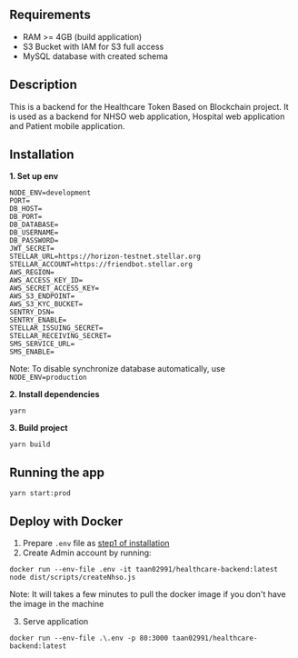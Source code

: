 ## Requirements
- RAM >= 4GB (build application)
- S3 Bucket with IAM for S3 full access
- MySQL database with created schema
## Description
This is a backend for the Healthcare Token Based on Blockchain project. It is used as a backend for NHSO web application, Hospital web application and Patient mobile application.

## Installation

**1. Set up env**
```
NODE_ENV=development
PORT=
DB_HOST=
DB_PORT=
DB_DATABASE=
DB_USERNAME=
DB_PASSWORD=
JWT_SECRET=
STELLAR_URL=https://horizon-testnet.stellar.org
STELLAR_ACCOUNT=https://friendbot.stellar.org
AWS_REGION=
AWS_ACCESS_KEY_ID=
AWS_SECRET_ACCESS_KEY=
AWS_S3_ENDPOINT=
AWS_S3_KYC_BUCKET=
SENTRY_DSN=
SENTRY_ENABLE=
STELLAR_ISSUING_SECRET=
STELLAR_RECEIVING_SECRET=
SMS_SERVICE_URL=
SMS_ENABLE=
```
Note: To disable synchronize database automatically, use `NODE_ENV=production`

**2. Install dependencies**
```
yarn
```
**3. Build project**
```
yarn build
```
## Running the app
```
yarn start:prod
```
## Deploy with Docker
1. Prepare `.env` file as [step1 of installation](#installation)
2. Create Admin account by running:
```
docker run --env-file .env -it taan02991/healthcare-backend:latest node dist/scripts/createNhso.js
```
Note: It will takes a few minutes to pull the docker image if you don't have the image in the machine

3. Serve application
```
docker run --env-file .\.env -p 80:3000 taan02991/healthcare-backend:latest
```
